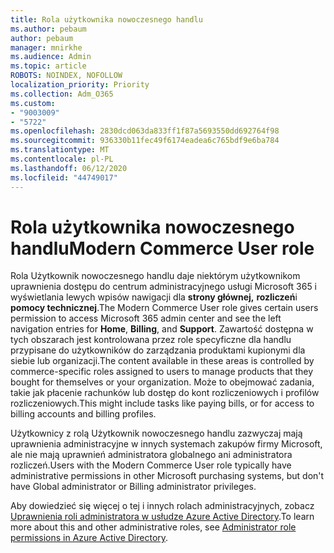 ```yaml
---
title: Rola użytkownika nowoczesnego handlu
ms.author: pebaum
author: pebaum
manager: mnirkhe
ms.audience: Admin
ms.topic: article
ROBOTS: NOINDEX, NOFOLLOW
localization_priority: Priority
ms.collection: Adm_O365
ms.custom:
- "9003009"
- "5722"
ms.openlocfilehash: 2830dcd063da833ff1f87a5693550dd692764f98
ms.sourcegitcommit: 936330b11fec49f6174eadea6c765bdf9e6ba784
ms.translationtype: MT
ms.contentlocale: pl-PL
ms.lasthandoff: 06/12/2020
ms.locfileid: "44749017"
---
```

# <a name="modern-commerce-user-role"></a><span data-ttu-id="58f09-102">Rola użytkownika nowoczesnego handlu</span><span class="sxs-lookup"><span data-stu-id="58f09-102">Modern Commerce User role</span></span>

<span data-ttu-id="58f09-103">Rola Użytkownik nowoczesnego handlu daje niektórym użytkownikom uprawnienia dostępu do centrum administracyjnego usługi Microsoft 365 i wyświetlania lewych wpisów nawigacji dla **strony głównej,** **rozliczeń**i **pomocy technicznej**.</span><span class="sxs-lookup"><span data-stu-id="58f09-103">The Modern Commerce User role gives certain users permission to access Microsoft 365 admin center and see the left navigation entries for **Home**, **Billing**, and **Support**.</span></span> <span data-ttu-id="58f09-104">Zawartość dostępna w tych obszarach jest kontrolowana przez role specyficzne dla handlu przypisane do użytkowników do zarządzania produktami kupionymi dla siebie lub organizacji.</span><span class="sxs-lookup"><span data-stu-id="58f09-104">The content available in these areas is controlled by commerce-specific roles assigned to users to manage products that they bought for themselves or your organization.</span></span> <span data-ttu-id="58f09-105">Może to obejmować zadania, takie jak płacenie rachunków lub dostęp do kont rozliczeniowych i profilów rozliczeniowych.</span><span class="sxs-lookup"><span data-stu-id="58f09-105">This might include tasks like paying bills, or for access to billing accounts and billing profiles.</span></span>

<span data-ttu-id="58f09-106">Użytkownicy z rolą Użytkownik nowoczesnego handlu zazwyczaj mają uprawnienia administracyjne w innych systemach zakupów firmy Microsoft, ale nie mają uprawnień administratora globalnego ani administratora rozliczeń.</span><span class="sxs-lookup"><span data-stu-id="58f09-106">Users with the Modern Commerce User role typically have administrative permissions in other Microsoft purchasing systems, but don't have Global administrator or Billing administrator privileges.</span></span>

<span data-ttu-id="58f09-107">Aby dowiedzieć się więcej o tej i innych rolach administracyjnych, zobacz [Uprawnienia roli administratora w usłudze Azure Active Directory](https://docs.microsoft.com/azure/active-directory/users-groups-roles/directory-assign-admin-roles#modern-commerce-administrator).</span><span class="sxs-lookup"><span data-stu-id="58f09-107">To learn more about this and other administrative roles, see [Administrator role permissions in Azure Active Directory](https://docs.microsoft.com/azure/active-directory/users-groups-roles/directory-assign-admin-roles#modern-commerce-administrator).</span></span>